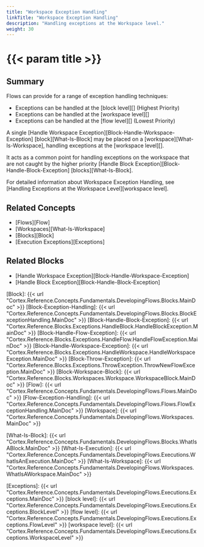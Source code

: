 ```yaml
---
title: "Workspace Exception Handling"
linkTitle: "Workspace Exception Handling"
description: "Handling exceptions at the Workspace level."
weight: 30
---
```


# {{< param title >}}

## Summary

Flows can provide for a range of exception handling techniques:

* Exceptions can be handled at the [block level][] (Highest Priority)
* Exceptions can be handled at the [workspace level][]
* Exceptions can be handled at the [flow level][] (Lowest Priority)

A single [Handle Workspace Exception][Block-Handle-Workspace-Exception] [block][What-Is-Block] may be placed on a [workspace][What-Is-Workspace], handling exceptions at the [workspace level][].

It acts as a common point for handling exceptions on the workspace that are not caught by the higher priority [Handle Block Exception][Block-Handle-Block-Exception] [blocks][What-Is-Block].

For detailed information about Workspace Exception Handling, see [Handling Exceptions at the Workspace Level][workspace level].

## Related Concepts

* [Flows][Flow]
* [Workspaces][What-Is-Workspace]
* [Blocks][Block]
* [Execution Exceptions][Exceptions]

## Related Blocks

* [Handle Workspace Exception][Block-Handle-Workspace-Exception]
* [Handle Block Exception][Block-Handle-Block-Exception]

[Block]: {{< url "Cortex.Reference.Concepts.Fundamentals.DevelopingFlows.Blocks.MainDoc" >}}
[Block-Exception-Handling]: {{< url "Cortex.Reference.Concepts.Fundamentals.DevelopingFlows.Blocks.BlockExceptionHandling.MainDoc" >}}
[Block-Handle-Block-Exception]: {{< url "Cortex.Reference.Blocks.Exceptions.HandleBlock.HandleBlockException.MainDoc" >}}
[Block-Handle-Flow-Exception]: {{< url "Cortex.Reference.Blocks.Exceptions.HandleFlow.HandleFlowException.MainDoc" >}}
[Block-Handle-Workspace-Exception]: {{< url "Cortex.Reference.Blocks.Exceptions.HandleWorkspace.HandleWorkspaceException.MainDoc" >}}
[Block-Throw-Exception]: {{< url "Cortex.Reference.Blocks.Exceptions.ThrowException.ThrowNewFlowException.MainDoc" >}}
[Block-Workspace-Block]: {{< url "Cortex.Reference.Blocks.Workspaces.Workspace.WorkspaceBlock.MainDoc" >}}
[Flow]: {{< url "Cortex.Reference.Concepts.Fundamentals.DevelopingFlows.Flows.MainDoc" >}}
[Flow-Exception-Handling]: {{< url "Cortex.Reference.Concepts.Fundamentals.DevelopingFlows.Flows.FlowExceptionHandling.MainDoc" >}}
[Workspace]: {{< url "Cortex.Reference.Concepts.Fundamentals.DevelopingFlows.Workspaces.MainDoc" >}}

[What-Is-Block]: {{< url "Cortex.Reference.Concepts.Fundamentals.DevelopingFlows.Blocks.WhatIsABlock.MainDoc" >}}
[What-Is-Execution]: {{< url "Cortex.Reference.Concepts.Fundamentals.DevelopingFlows.Executions.WhatIsAnExecution.MainDoc" >}}
[What-Is-Workspace]: {{< url "Cortex.Reference.Concepts.Fundamentals.DevelopingFlows.Workspaces.WhatIsAWorkspace.MainDoc" >}}

[Exceptions]: {{< url "Cortex.Reference.Concepts.Fundamentals.DevelopingFlows.Executions.Exceptions.MainDoc" >}}
[block level]: {{< url "Cortex.Reference.Concepts.Fundamentals.DevelopingFlows.Executions.Exceptions.BlockLevel" >}}
[flow level]: {{< url "Cortex.Reference.Concepts.Fundamentals.DevelopingFlows.Executions.Exceptions.FlowLevel" >}}
[workspace level]: {{< url "Cortex.Reference.Concepts.Fundamentals.DevelopingFlows.Executions.Exceptions.WorkspaceLevel" >}}
